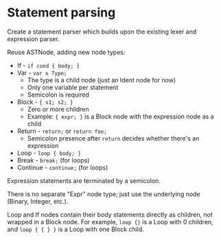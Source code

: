 # Statement parsing

Create a statement parser which builds upon the existing lexer and expression
parser.

Reuse ASTNode, adding new node types:

- If - `if cond { body; }`
- Var - `var x Type;`
  - The type is a child node (just an Ident node for now)
  - Only one variable per statement
  - Semicolon is required
- Block - `{ s1; s2; }`
  - Zero or more children
  - Example: `{ expr; }` is a Block node with the expression node as a child
- Return - `return;` or `return foo;`
  - Semicolon presence after `return` decides whether there's an expression
- Loop - `loop { body; }`
- Break - `break;` (for loops)
- Continue - `continue;` (for loops)

Expression statements are terminated by a semicolon.

There is no separate "Expr" node type; just use the underlying node (Binary, Integer, etc.).

Loop and If nodes contain their body statements directly as children, not wrapped in a Block node. For example, `loop {}` is a Loop with 0 children, and `loop { { } }` is a Loop with one Block child.
